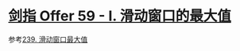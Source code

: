# [剑指 Offer 59 - I. 滑动窗口的最大值](https://leetcode.cn/problems/hua-dong-chuang-kou-de-zui-da-zhi-lcof/)

参考[239. 滑动窗口最大值](https://github.com/raingrain/Data-Structure-and-Algorithm/blob/master/solution/%E6%BB%91%E5%8A%A8%E7%AA%97%E5%8F%A3/239.%20%E6%BB%91%E5%8A%A8%E7%AA%97%E5%8F%A3%E6%9C%80%E5%A4%A7%E5%80%BC.md)
